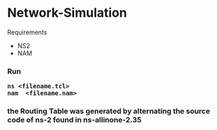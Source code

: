 # Network-Simulation
Requirements 
* NS2
* NAM
<h3> Run

```
ns <filename.tcl>
nam  <filename.nam>
 ```

### the Routing Table was generated by alternating the source code of ns-2 found in ns-allinone-2.35
